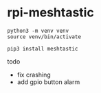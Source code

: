 # rpi-meshtastic

```
python3 -m venv venv
source venv/bin/activate

pip3 install meshtastic
```

todo
- fix crashing
- add gpio button alarm


